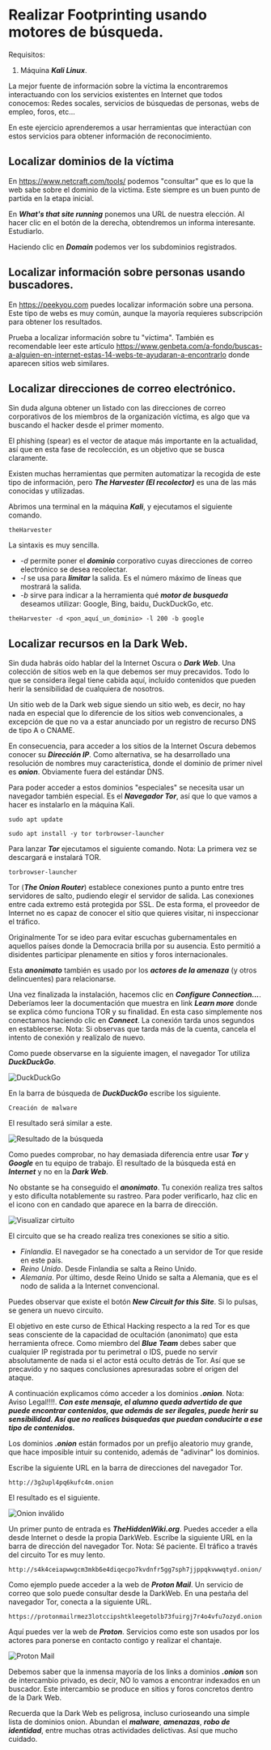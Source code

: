 # Realizar Footprinting usando motores de búsqueda.

Requisitos:
1. Máquina ***Kali Linux***.

La mejor fuente de información sobre la víctima la encontraremos interactuando con los servicios existentes en Internet que todos conocemos: Redes socales, servicios de búsquedas de personas, webs de empleo, foros, etc...

En este ejercicio aprenderemos a usar herramientas que interactúan con estos servicios para obtener información de reconocimiento.

## Localizar dominios de la víctima

En https://www.netcraft.com/tools/ podemos "consultar" que es lo que la web sabe sobre el dominio de la victima. Este siempre es un buen punto de partida en la etapa inicial. 

En ***What's that site running*** ponemos una URL de nuestra elección. Al hacer clic en el botón de la derecha, obtendremos un informa interesante. Estudiarlo.

Haciendo clic en ***Domain*** podemos ver los subdominios registrados.

## Localizar información sobre personas usando buscadores.

En https://peekyou.com puedes localizar información sobre una persona. Este tipo de webs es muy común, aunque la mayoría requieres subscripción para obtener los resultados.

Prueba a localizar información sobre tu "víctima". También es recomendable leer este artículo https://www.genbeta.com/a-fondo/buscas-a-alguien-en-internet-estas-14-webs-te-ayudaran-a-encontrarlo donde aparecen sitios web similares.


## Localizar direcciones de correo electrónico.

Sin duda alguna obtener un listado con las direcciones de correo corporativos de los miembros de la organización víctima, es algo que va buscando el hacker desde el primer momento.

El phishing (spear) es el vector de ataque más importante en la actualidad, así que en esta fase de recolección, es un objetivo que se busca claramente.

Existen muchas herramientas que permiten automatizar la recogida de este tipo de información, pero ***The Harvester (El recolector)*** es una de las más conocidas y utilizadas.

Abrimos una terminal en la máquina ***Kali***, y ejecutamos el siguiente comando.
```
theHarvester
```

La sintaxis es muy sencilla. 
* *-d <dominio>* permite poner el ***dominio*** corporativo cuyas direcciones de correo electrónico se desea recolectar.
* *-l <max>* se usa para ***limitar*** la salida. Es el número máximo de líneas que mostrará la salida.
* *-b <buscador>* sirve para indicar a la herramienta qué ***motor de busqueda*** deseamos utilizar: Google, Bing, baidu, DuckDuckGo, etc.

```
theHarvester -d <pon_aquí_un_dominio> -l 200 -b google
```

## Localizar recursos en la Dark Web.

Sin duda habrás oído hablar del la Internet Oscura o ***Dark Web***. Una colección de sitios web en la que debemos ser muy precavidos. Todo lo que se considera ilegal tiene cabida aquí, incluído contenidos que pueden herir la sensibilidad de cualquiera de nosotros.

Un sitio web de la Dark web sigue siendo un sitio web, es decir, no hay nada en especial que lo diferencie de los sitios web convencionales, a excepción de que no va a estar anunciado por un registro de recurso DNS de tipo A o CNAME.

En consecuencia, para acceder a los sitios de la Internet Oscura debemos conocer su ***Dirección IP***. Como alternativa, se ha desarrollado una resolución de nombres muy característica, donde el dominio de primer nivel es ***onion***. Obviamente fuera del estándar DNS.

Para poder acceder a estos dominios "especiales" se necesita usar un navegador también especial. Es el ***Navegador Tor***, así que lo que vamos a hacer es instalarlo en la máquina Kali.
```
sudo apt update
```
```
sudo apt install -y tor torbrowser-launcher
```

Para lanzar ***Tor*** ejecutamos el siguiente comando.
Nota: La primera vez se descargará e instalará TOR.
```
torbrowser-launcher
```

Tor (***The Onion Router***) establece conexiones punto a punto entre tres servidores de salto, pudiendo elegir el servidor de salida. Las conexiones entre cada extremo está protegida por SSL. De esta forma, el proveedor de Internet no es capaz de conocer el sitio que quieres visitar, ni inspeccionar el tráfico.

Originalmente Tor se ideo para evitar escuchas gubernamentales en aquellos países donde la Democracia brilla por su ausencia. Esto permitió a disidentes participar plenamente en sitios y foros internacionales.

Esta ***anonimato*** también es usado por los ***actores de la amenaza*** (y otros delincuentes) para relacionarse.

Una vez finalizada la instalación, hacemos clic en ***Configure Connection...***. Deberíamos leer la documentación que muestra en link ***Learn more*** donde se explica cómo funciona TOR y su finalidad. En esta caso simplemente nos conectamos haciendo clic en ***Connect***. La conexión tarda unos segundos en establecerse.
Nota: Si observas que tarda más de la cuenta, cancela el intento de conexión y realízalo de nuevo.

Como puede observarse en la siguiente imagen, el navegador Tor utiliza ***DuckDuckGo***.

![DuckDuckGo](../img/lab-02-B/202208301036.png)

En la barra de búsqueda de ***DuckDuckGo*** escribe los siguiente.
```
Creación de malware
```

El resultado será similar a este.

![Resultado de la búsqueda](../img/lab-02-B/202208301046.png)

Como puedes comprobar, no hay demasiada diferencia entre usar ***Tor*** y ***Google*** en tu equipo de trabajo. El resultado de la búsqueda está en ***Internet*** y no en la ***Dark Web***.

No obstante se ha conseguido el ***anonimato***. Tu conexión realiza tres saltos y esto dificulta notablemente su rastreo. Para poder verificarlo, haz clic en el icono con en candado que aparece en la barra de dirección.

![Visualizar cirtuito](../img/lab-02-B/202208301053.png)

El circuito que se ha creado realiza tres conexiones se sitio a sitio.
* *Finlandia*. El navegador se ha conectado a un servidor de Tor que reside en este país.
* *Reino Unido*. Desde Finlandia se salta a Reino Unido.
* *Alemania*. Por último, desde Reino Unido se salta a Alemania, que es el nodo de salida a la Internet convencional. 



Puedes observar que existe el botón ***New Circuit for this Site***. Si lo pulsas, se genera un nuevo circuito.

El objetivo en este curso de Ethical Hacking respecto a la red Tor es que seas consciente de la capacidad de ocultación (anonimato) que esta herramienta ofrece. Como miembro del ***Blue Team*** debes saber que cualquier IP registrada por tu perimetral o IDS, puede no servir absolutamente de nada si el actor está oculto detrás de Tor. Así que se precavido y no saques conclusiones apresuradas sobre el origen del ataque.

A continuación explicamos cómo acceder a los dominios ***.onion***.
Nota: Aviso Legal!!!!. ***Con este mensaje, el alumno queda advertido de que puede encontrar contenidos, que además de ser ilegales, puede herir su sensibilidad. Así que no realices búsquedas que puedan conducirte a ese tipo de contenidos.***

Los dominios ***.onion*** están formados por un prefijo aleatorio muy grande, que hace imposible intuir su contenido, además de "adivinar" los dominios.

Escribe la siguiente URL en la barra de direcciones del navegador Tor.
```
http://3g2upl4pq6kufc4m.onion
````

El resultado es el siguiente.

![Onion inválido](../img/lab-02-B/202208301115.png)

Un primer punto de entrada es ***TheHiddenWiki.org***. Puedes acceder a ella desde Internet o desde la propia DarkWeb. Escribe la siguiente URL en la barra de dirección del navegador Tor.
Nota: Sé paciente. El tráfico a través del circuito Tor es muy lento.
```
http://s4k4ceiapwwgcm3mkb6e4diqecpo7kvdnfr5gg7sph7jjppqkvwwqtyd.onion/
```

Como ejemplo puede acceder a la web de ***Proton Mail***. Un servicio de correo que solo puede consultar desde la DarkWeb. En una pestaña del navegador Tor, conecta a la siguiente URL.
```
https://protonmailrmez3lotccipshtkleegetolb73fuirgj7r4o4vfu7ozyd.onion
```

Aquí puedes ver la web de ***Proton***. Servicios como este son usados por los actores para ponerse en contacto contigo y realizar el chantaje.

![Proton Mail](../img/lab-02-B/202208301126.png)

Debemos saber que la inmensa mayoría de los links a dominios ***.onion*** son de intercambio privado, es decir, NO lo vamos a encontrar indexados en un buscador. Este intercambio se produce en sitios y foros concretos dentro de la Dark Web. 

Recuerda que la Dark Web es peligrosa, incluso curioseando una simple lista de dominios onion. Abundan el ***malware***, ***amenazas***, ***robo de identidad***, entre muchas otras actividades delictivas. Así que mucho cuidado.








